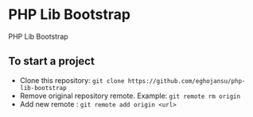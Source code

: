 # PHP Lib Bootstrap

PHP Lib Bootstrap

## To start a project

- Clone this repository: `git clone https://github.com/eghojansu/php-lib-bootstrap`
- Remove original repository remote. Example: `git remote rm origin`
- Add new remote : `git remote add origin <url>`